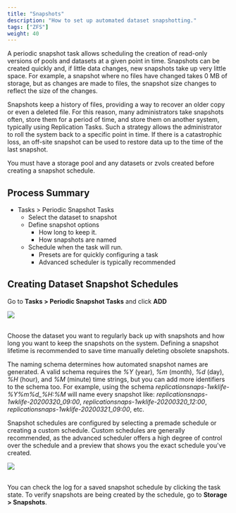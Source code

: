 ```yaml
---
title: "Snapshots"
description: "How to set up automated dataset snapshotting."
tags: ["ZFS"]
weight: 40
---
```


A periodic snapshot task allows scheduling the creation of read-only versions of pools and datasets at a given point in time.
Snapshots can be created quickly and, if little data changes, new snapshots take up very little space.
For example, a snapshot where no files have changed takes 0 MB of storage, but as changes are made to files, the snapshot size changes to reflect the size of the changes.

Snapshots keep a history of files, providing a way to recover an older copy or even a deleted file.
For this reason, many administrators take snapshots often, store them for a period of time, and store them on another system, typically using Replication Tasks.
Such a strategy allows the administrator to roll the system back to a specific point in time.
If there is a catastrophic loss, an off-site snapshot can be used to restore data up to the time of the last snapshot.

You must have a storage pool and any datasets or zvols created before creating a snapshot schedule.

## Process Summary

* Tasks > Periodic Snapshot Tasks
  * Select the dataset to snapshot
  * Define snapshot options
    * How long to keep it.
    * How snapshots are named
  * Schedule when the task will run.
    * Presets are for quickly configuring a task
    * Advanced scheduler is typically recommended

## Creating Dataset Snapshot Schedules

Go to **Tasks > Periodic Snapshot Tasks** and click **ADD**

<img src="/images/tasks-periodicsnap-add.png">
<br><br>

Choose the dataset you want to regularly back up with snapshots and how long you want to keep the snapshots on the system.
Defining a snapshot lifetime is recommended to save time manually deleting obsolete snapshots.

The naming schema determines how automated snapshot names are generated.
A valid schema requires the *%Y* (year), *%m* (month), *%d* (day), *%H* (hour), and *%M* (minute) time strings, but you can add more identifiers to the schema too.
For example, using the schema <i>replicationsnaps-1wklife-%Y%m%d_%H:%M</i> will name every snapshot like: <i>replicationsnaps-1wklife-20200320_09:00</i>, <i>replicationsnaps-1wklife-20200320_12:00</i>, <i>replicationsnaps-1wklife-20200321_09:00</i>, etc.

Snapshot schedules are configured by selecting a premade schedule or creating a custom schedule.
Custom schedules are generally recommended, as the advanced scheduler offers a high degree of control over the schedule and a preview that shows you the exact schedule you've created.

<img src="/images/advanced-scheduler.png">
<br><br>

You can check the log for a saved snapshot schedule by clicking the task state.
To verify snapshots are being created by the schedule, go to **Storage > Snapshots**.
